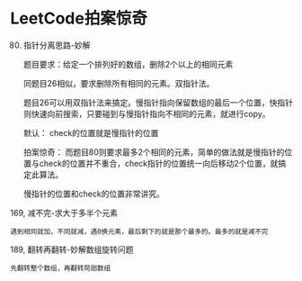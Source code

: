 # LeetCode拍案惊奇

80. 指针分离思路-妙解
    
    题目要求：给定一个排列好的数组，删除2个以上的相同元素

    同题目26相似，要求删除所有相同的元素。双指针法。
    
    题目26可以用双指针法来搞定。慢指针指向保留数组的最后一个位置，快指针则快速向前搜索，只要碰到与慢指针指向不相同的元素，就进行copy。
    
    默认： check的位置就是慢指针的位置
    
    拍案惊奇： 而题目80则要求最多2个相同的元素，简单的做法就是慢指针的位置与check的位置并不重合，check指针的位置统一向后移动2个位置，就搞定此算法。
    
    慢指针的位置和check的位置非常讲究。

169, 减不完-求大于多半个元素

    遇到相同就加，不同就减，遇0换元素，最后剩下的就是那个最多的。最多的就是减不完

189, 翻转再翻转-妙解数组旋转问题

    先翻转整个数组，再翻转局部数组

